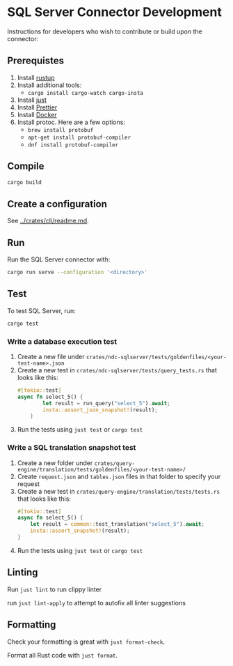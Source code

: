 # SQL Server Connector Development

Instructions for developers who wish to contribute or build upon the connector:

## Prerequistes

1. Install [rustup](https://www.rust-lang.org/tools/install)
2. Install additional tools:
   - `cargo install cargo-watch cargo-insta`
3. Install [just](https://github.com/casey/just)
4. Install [Prettier](https://prettier.io/)
5. Install [Docker](https://www.docker.com/)
6. Install protoc. Here are a few options:
   - `brew install protobuf`
   - `apt-get install protobuf-compiler`
   - `dnf install protobuf-compiler`

## Compile

```sh
cargo build
```

## Create a configuration

See [../crates/cli/readme.md](../crates/cli/readme.md).

## Run

Run the SQL Server connector with:

```sh
cargo run serve --configuration '<directory>'
```

## Test

To test SQL Server, run:

```sh
cargo test
```

### Write a database execution test

1. Create a new file under `crates/ndc-sqlserver/tests/goldenfiles/<your-test-name>.json`
2. Create a new test in `crates/ndc-sqlserver/tests/query_tests.rs` that looks like this:
    ```rs
    #[tokio::test]
    async fn select_5() {
            let result = run_query("select_5").await;
            insta::assert_json_snapshot!(result);
        }
    ```
3. Run the tests using `just test` or `cargo test`

### Write a SQL translation snapshot test

1. Create a new folder under `crates/query-engine/translation/tests/goldenfiles/<your-test-name>/`
2. Create `request.json` and `tables.json` files in that folder to specify your request
3. Create a new test in `crates/query-engine/translation/tests/tests.rs` that looks like this:
   ```rs
   #[tokio::test]
   async fn select_5() {
       let result = common::test_translation("select_5").await;
       insta::assert_snapshot!(result);
   }
   ```
4. Run the tests using `just test` or `cargo test`

## Linting

Run `just lint` to run clippy linter

run `just lint-apply` to attempt to autofix all linter suggestions

## Formatting

Check your formatting is great with `just format-check`.

Format all Rust code with `just format`.

